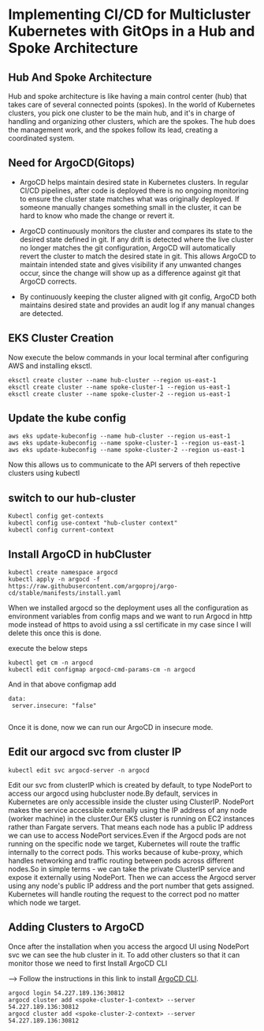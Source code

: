 # Implementing CI/CD for Multicluster Kubernetes with GitOps in a Hub and Spoke Architecture

## Hub And Spoke Architecture
Hub and spoke architecture is like having a main control center (hub) that takes care of several connected points (spokes). In the world of Kubernetes clusters, you pick one cluster to be the main hub, and it's in charge of handling and organizing other clusters, which are the spokes. The hub does the management work, and the spokes follow its lead, creating a coordinated system.

## Need for ArgoCD(Gitops)
* ArgoCD helps maintain desired state in Kubernetes clusters. In regular CI/CD pipelines, after code is deployed there is no ongoing monitoring to ensure the cluster state matches what was originally deployed. If someone manually changes something small in the cluster, it can be hard to know who made the change or revert it.

* ArgoCD continuously monitors the cluster and compares its state to the desired state defined in git. If any drift is detected where the live cluster no longer matches the git configuration, ArgoCD will automatically revert the cluster to match the desired state in git. This allows ArgoCD to maintain intended state and gives visibility if any unwanted changes occur, since the change will show up as a difference against git that ArgoCD corrects.

* By continuously keeping the cluster aligned with git config, ArgoCD both maintains desired state and provides an audit log if any manual changes are detected.

## EKS Cluster Creation

Now execute the below commands in your local terminal after configuring AWS and installing eksctl.

```
eksctl create cluster --name hub-cluster --region us-east-1
eksctl create cluster --name spoke-cluster-1 --region us-east-1
eksctl create cluster --name spoke-cluster-2 --region us-east-1

```

## Update the kube config

```
aws eks update-kubeconfig --name hub-cluster --region us-east-1
aws eks update-kubeconfig --name spoke-cluster-1 --region us-east-1 
aws eks update-kubeconfig --name spoke-cluster-2 --region us-east-1 
```
Now this allows us to communicate to the API servers of theh repective clusters using kubectl

## switch to our hub-cluster
```
Kubectl config get-contexts
kubectl config use-context "hub-cluster context"
kubectl config current-context 

```

## Install ArgoCD in hubCluster

```
kubectl create namespace argocd
kubectl apply -n argocd -f https://raw.githubusercontent.com/argoproj/argo-cd/stable/manifests/install.yaml

```

When we installed argocd so the deployment uses all the configuration as environment variables from config maps and we want to run Argocd in http mode instead of https to avoid using a ssl certificate in my case since I will delete this once this is done.

execute the below steps

```
kubectl get cm -n argocd
kubectl edit configmap argocd-cmd-params-cm -n argocd
```
And in that above configmap add 
```
data:
 server.insecure: "false"
 
```

Once it is done, now we can run our ArgoCD in insecure mode.

## Edit our argocd svc from cluster IP

```
kubectl edit svc argocd-server -n argocd
```
Edit our svc from clusterIP which is created by default, to type NodePort to access our argocd using hubcluster node.By default, services in Kubernetes are only accessible inside the cluster using ClusterIP. NodePort makes the service accessible externally using the IP address of any node (worker machine) in the cluster.Our EKS cluster is running on EC2 instances rather than Fargate servers. That means each node has a public IP address we can use to access NodePort services.Even if the Argocd pods are not running on the specific node we target, Kubernetes will route the traffic internally to the correct pods. This works because of kube-proxy, which handles networking and traffic routing between pods across different nodes.So in simple terms - we can take the private ClusterIP service and expose it externally using NodePort. Then we can access the Argocd server using any node's public IP address and the port number that gets assigned. Kubernetes will handle routing the request to the correct pod no matter which node we target.


## Adding Clusters to ArgoCD

Once after the installation when you access the argocd UI using NodePort svc we can see the hub cluster in it. To add other clusters so that it can monitor those we need to first Install ArgoCD CLI 

--> Follow the instructions in this link to install [ArgoCD CLI](https://argo-cd.readthedocs.io/en/stable/cli_installation/#windows).

```
argocd login 54.227.189.136:30812
argocd cluster add <spoke-cluster-1-context> --server 54.227.189.136:30812
argocd cluster add <spoke-cluster-2-context> --server 54.227.189.136:30812

```

